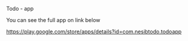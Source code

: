 Todo - app

You can see the full app on link below

https://play.google.com/store/apps/details?id=com.nesibtodo.todoapp

